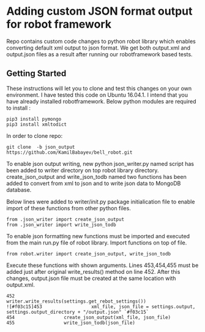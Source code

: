 #  Adding custom JSON format output for robot framework 

Repo contains custom code changes to python robot library
which enables converting default xml output to json format.
We get both output.xml and output.json files as a result 
after running our robotframework based tests.

## Getting Started
These instructions will let you to clone and test this changes on your own environment.
I have tested this code on Ubuntu 16.04.1. I intend that you have already installed robotframework.
Below python modules are required to install :

```
pip3 install pymongo
pip3 install xmltodict
```
In order to clone repo:
```
git clone  -b json_output https://github.com/KamilBabayev/bell_robot.git
```

To enable json output writing, new python  json_writer.py named script has been added to
writer directory on top robot library directory.  create_json_output and write_json_todb named two
functions has been added to convert from xml to json and to write json data to MongoDB database.

Below lines were added to writer/_init_.py package initialication file to enable import of these functions
from other python files.

```
from .json_writer import create_json_output
from .json_writer import write_json_todb
```

To enable json formatting new functions must be imported and executed from the main run.py file of robot library.
Import functions on top of file.

```
from robot.writer import create_json_output, write_json_todb
```

Execute these functions with shown arguments. Lines 453,454,455 must be added just after original write_results()
method on line 452. After this changes, output.json file must be created at the same location with output.xml.

```
452                  writer.write_results(settings.get_rebot_settings())
![#f03c15]453                  xml_file, json_file = settings.output, settings.output_directory + "/output.json" `#f03c15`
454                  create_json_output(xml_file, json_file)
455                  write_json_todb(json_file)
```




